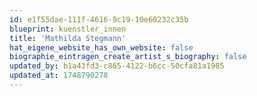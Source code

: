 ```yaml
---
id: e1f55dae-111f-4616-9c19-10e60232c35b
blueprint: kuenstler_innen
title: 'Mathilda Stegmann'
hat_eigene_website_has_own_website: false
biographie_eintragen_create_artist_s_biography: false
updated_by: b1a43fd3-c865-4122-b6cc-50cfa81a1985
updated_at: 1748790278
---
```

